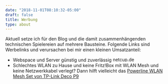 ```yaml
---
date: "2018-11-01T08:10:32-05:00"
draft: false
title: Werbung
type: about
---
```


Aktuell setze ich für den Blog und die damit zusammenhängenden technischen Spielereien auf mehrere Bausteine. Folgende Links sind Werbelinks und verursachen bei mir einen kleinen Umsatzanteil:

* Webspace und Server günstig und zuverlässig <a href="https://www.netcup.de" target="_blank"><img src="https://www.netcup.de/werbemittel/netcup-setA-80x15.png" width="80" height="15" alt="netcup.de" /></a>
* Schlechtes WLAN zu Hause und keine Fritz!Box mit WLAN Mesh und keine Netzwerkkabel verlegt? Dann hilft vielleicht das <a href="https://amzn.to/48gRIeH" target="_blank">Powerline WLAN Mesh Set von TP-Link Deco P9</a>

